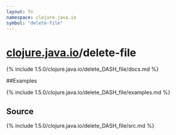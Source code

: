 ```yaml
---
layout: fn
namespace: clojure.java.io
symbol: "delete-file"
---
```


# [clojure.java.io](../)/delete-file

{% include 1.5.0/clojure.java.io/delete_DASH_file/docs.md %}

##Examples

{% include 1.5.0/clojure.java.io/delete_DASH_file/examples.md %}
## Source
{% include 1.5.0/clojure.java.io/delete_DASH_file/src.md %}

